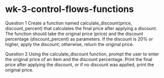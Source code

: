 # wk-3-control-flows-functions
Question 1
Create a function named calculate_discount(price, discount_percent) that calculates the final price after applying a discount.
The function should take the original price (price) and the discount percentage (discount_percent) as parameters.
If the discount is 20% or higher, apply the discount; otherwise, return the original price.

Question 2
Using the calculate_discount function, prompt the user to enter the original price of an item and the discount percentage. Print the final price after applying the discount, or if no discount was applied, print the original price.